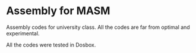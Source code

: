 # Assembly for MASM
Assembly codes for university class. All the codes are far from optimal and experimental. 

All the codes were tested in Dosbox.
